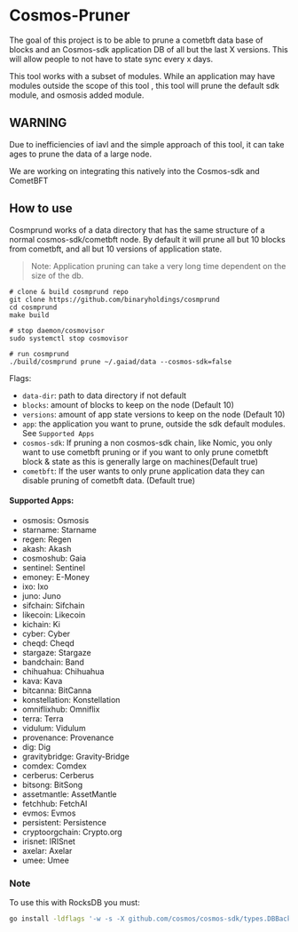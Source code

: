 # Cosmos-Pruner

The goal of this project is to be able to prune a cometbft data base of blocks and an Cosmos-sdk application DB of all but the last X versions. This will allow people to not have to state sync every x days.

This tool works with a subset of modules. While an application may have modules outside the scope of this tool , this tool will prune the default sdk module, and osmosis added module. 

## WARNING

Due to inefficiencies of iavl and the simple approach of this tool, it can take ages to prune the data of a large node.  

We are working on integrating this natively into the Cosmos-sdk and CometBFT

## How to use

Cosmprund works of a data directory that has the same structure of a normal cosmos-sdk/cometbft node. By default it will prune all but 10 blocks from cometbft, and all but 10 versions of application state.

> Note: Application pruning can take a very long time dependent on the size of the db. 


```
# clone & build cosmprund repo
git clone https://github.com/binaryholdings/cosmprund
cd cosmprund
make build

# stop daemon/cosmovisor
sudo systemctl stop cosmovisor

# run cosmprund 
./build/cosmprund prune ~/.gaiad/data --cosmos-sdk=false
```

Flags: 

- `data-dir`: path to data directory if not default
- `blocks`: amount of blocks to keep on the node (Default 10)
- `versions`: amount of app state versions to keep on the node (Default 10)
- `app`: the application you want to prune, outside the sdk default modules. See `Supported Apps`
- `cosmos-sdk`: If pruning a non cosmos-sdk chain, like Nomic, you only want to use cometbft pruning or if you want to only prune cometbft block & state as this is generally large on machines(Default true)
- `cometbft`: If the user wants to only prune application data they can disable pruning of cometbft data. (Default true)


#### Supported Apps:
- osmosis: Osmosis
- starname: Starname
- regen: Regen
- akash: Akash
- cosmoshub: Gaia
- sentinel: Sentinel
- emoney: E-Money
- ixo: Ixo
- juno: Juno
- sifchain: Sifchain
- likecoin: Likecoin
- kichain: Ki
- cyber: Cyber
- cheqd: Cheqd
- stargaze: Stargaze
- bandchain: Band
- chihuahua: Chihuahua
- kava: Kava
- bitcanna: BitCanna
- konstellation: Konstellation
- omniflixhub: Omniflix
- terra: Terra
- vidulum: Vidulum
- provenance: Provenance
- dig: Dig
- gravitybridge: Gravity-Bridge
- comdex: Comdex
- cerberus: Cerberus
- bitsong: BitSong
- assetmantle: AssetMantle
- fetchhub: FetchAI
- evmos: Evmos
- persistent: Persistence
- cryptoorgchain: Crypto.org
- irisnet: IRISnet
- axelar: Axelar
- umee: Umee


### Note
To use this with RocksDB you must:

```bash
go install -ldflags '-w -s -X github.com/cosmos/cosmos-sdk/types.DBBackend=rocksdb' -tags rocksdb ./...
```
